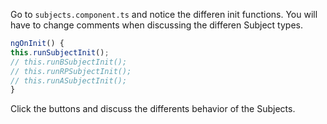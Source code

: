 Go to `subjects.component.ts` and notice the differen init functions. You will have to change comments when discussing the differen Subject types.

```typescript
ngOnInit() {
this.runSubjectInit();
// this.runBSubjectInit();
// this.runRPSubjectInit();
// this.runASubjectInit();
}
```

Click the buttons and discuss the differents behavior of the Subjects.